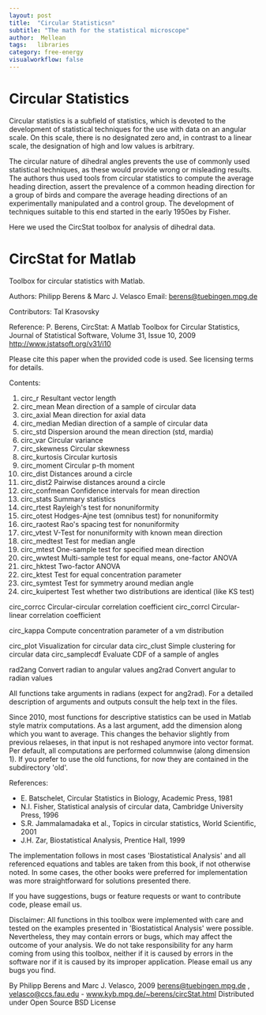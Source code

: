 ```yaml
---
layout: post
title:  "Circular Statisticsn"
subtitle: "The math for the statistical microscope"
author:  Mellean
tags:   libraries
category: free-energy
visualworkflow: false
---
```


# Circular Statistics

Circular statistics is a subfield of statistics, which is devoted to the development of statistical techniques for the use with data on an angular scale. On this scale, there is no designated zero and, in contrast to a linear scale, the designation of high and low values is arbitrary.

The circular nature of dihedral angles prevents the use of commonly used statistical techniques, as these would provide wrong or misleading results. The authors thus used tools from circular statistics to compute the average heading direction, assert the prevalence of a common heading direction for a group of birds and compare the average heading directions of an experimentally manipulated and a control group. The development of techniques suitable to this end started in the early 1950es by Fisher.

Here  we used the CircStat toolbox for analysis of dihedral data.

# CircStat for Matlab

Toolbox for circular statistics with Matlab.

Authors: Philipp Berens & Marc J. Velasco
Email: berens@tuebingen.mpg.de

Contributors:
Tal Krasovsky

Reference:
P. Berens, CircStat: A Matlab Toolbox for Circular Statistics, Journal of Statistical Software, Volume 31, Issue 10, 2009 http://www.jstatsoft.org/v31/i10

Please cite this paper when the provided code is used. See licensing terms for details.

Contents:
1. circ_r 				Resultant vector length
1. circ_mean 			Mean direction of a sample of circular data
1. circ_axial			Mean direction for axial data
1. circ_median			Median direction of a sample of circular data
1. circ_std 			Dispersion around the mean direction (std, mardia)
1. circ_var 			Circular variance
1. circ_skewness		Circular skewness
1. circ_kurtosis		Circular kurtosis
1. circ_moment			Circular p-th moment
1. circ_dist			Distances around a circle
1. circ_dist2			Pairwise distances around a circle
1. circ_confmean 		Confidence intervals for mean direction
1. circ_stats			Summary statistics
1. circ_rtest			Rayleigh's test for nonuniformity
1. circ_otest			Hodges-Ajne test (omnibus test) for nonuniformity
1. circ_raotest		Rao's spacing test for nonuniformity
1. circ_vtest			V-Test for nonuniformity with known mean direction
1. circ_medtest		Test for median angle
1. circ_mtest			One-sample test for specified mean direction
1. circ_wwtest			Multi-sample test for equal means, one-factor ANOVA
1. circ_hktest 		Two-factor ANOVA
1. circ_ktest      	Test for equal concentration parameter
1. circ_symtest		Test for symmetry around median angle
1. circ_kuipertest	 	Test whether two distributions are identical (like KS test)


circ_corrcc			Circular-circular correlation coefficient
circ_corrcl			Circular-linear correlation coefficient

circ_kappa 			Compute concentration parameter of a vm distribution

circ_plot			Visualization for circular data
circ_clust    		Simple clustering for circular data
circ_samplecdf	 	Evaluate CDF of a sample of angles

rad2ang				Convert radian to angular values
ang2rad				Convert angular to radian values

All functions take arguments in radians (expect for ang2rad). For a detailed description of arguments and outputs consult the help text in the files.

Since 2010, most functions for descriptive statistics can be used in Matlab style matrix computations. As a last argument, add the dimension along which you want to average. This changes the behavior slightly from previous relaeses, in that input is not reshaped anymore into vector format. Per default, all computations are performed columnwise (along dimension 1). If you prefer to use the old functions, for now they are contained in the subdirectory 'old'.

References:
- E. Batschelet, Circular Statistics in Biology, Academic Press, 1981
- N.I. Fisher, Statistical analysis of circular data, Cambridge University Press, 1996
- S.R. Jammalamadaka et al., Topics in circular statistics, World Scientific, 2001
- J.H. Zar, Biostatistical Analysis, Prentice Hall, 1999


The implementation follows in most cases 'Biostatistical Analysis' and all referenced equations and tables are taken from this book, if not otherwise noted. In some cases, the other books were preferred for implementation was more straightforward for solutions presented there.

If you have suggestions, bugs or feature requests or want to contribute code, please email us.

Disclaimer:
All functions in this toolbox were implemented with care and tested on the examples presented in 'Biostatistical Analysis' were possible. Nevertheless, they may contain errors or bugs, which may affect the outcome of your analysis. We do not take responsibility for any harm coming from using this toolbox, neither if it is caused by errors in the software nor if it is caused by its improper application. Please email us any bugs you find.

By Philipp Berens and Marc J. Velasco, 2009
berens@tuebingen.mpg.de , velasco@ccs.fau.edu - www.kyb.mpg.de/~berens/circStat.html
Distributed under Open Source BSD License
